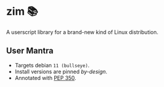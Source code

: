 <!-- This Source Code Form is subject to the terms of the Mozilla Public
   - License, v. 2.0. If a copy of the MPL was not distributed with this
   - file, You can obtain one at https://mozilla.org/MPL/2.0/. -->

# zim 📚
A userscript library for a brand-new kind of Linux distribution.

## User Mantra
- Targets debian `11 (bullseye)`.
- Install versions are pinned *by-design*.
- Annotated with [PEP 350](https://peps.python.org/pep-0350/).
